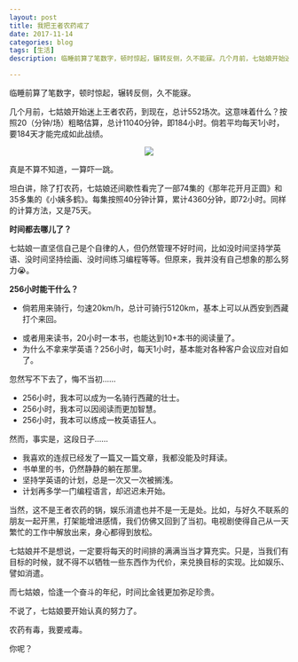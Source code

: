 ```yaml
---
layout: post
title: 我把王者农药戒了
date: 2017-11-14
categories: blog
tags: [生活]
description: 临睡前算了笔数字，顿时惊起，辗转反侧，久不能寐。几个月前，七姑娘开始迷上王者农药，到现在，总计552场次。这意味着什么？按照20（分钟/场）粗略估算，总计11040分钟，即184小时。倘若平均每天1小时，要184天才能完成如此战绩。真是不算不知道，一算吓一跳。坦白讲，除了打农药，七姑娘还间歇性看完了一部74集的《那年花开月正圆》和35多集的《小姨多鹤》。每集按照40分钟计算，累计4360分钟，即72小时。同样的计算方法，又是75天。

---
```

临睡前算了笔数字，顿时惊起，辗转反侧，久不能寐。

几个月前，七姑娘开始迷上王者农药，到现在，总计552场次。这意味着什么？按照20（分钟/场）粗略估算，总计11040分钟，即184小时。倘若平均每天1小时，要184天才能完成如此战绩。

<center>
    <p><img src="{{site.baseurl }}/img/life/image-001.png" align="center"></p>
</center>

真是不算不知道，一算吓一跳。

坦白讲，除了打农药，七姑娘还间歇性看完了一部74集的《那年花开月正圆》和35多集的《小姨多鹤》。每集按照40分钟计算，累计4360分钟，即72小时。同样的计算方法，又是75天。

**时间都去哪儿了？**

七姑娘一直坚信自己是个自律的人，但仍然管理不好时间，比如没时间坚持学英语、没时间坚持绘画、没时间练习编程等等。但原来，我并没有自己想象的那么努力😭。

**256小时能干什么？**

- 倘若用来骑行，匀速20km/h，总计可骑行5120km，基本上可以从西安到西藏打个来回。
* 或者用来读书，20小时一本书，也能达到10+本书的阅读量了。
* 为什么不拿来学英语？256小时，每天1小时，基本能对各种客户会议应对自如了。

忽然写不下去了，悔不当初……

- 256小时，我本可以成为一名骑行西藏的壮士。
- 256小时，我本可以因阅读而更加智慧。
- 256小时，我本可以练成一枚英语狂人。

然而，事实是，这段日子……

- 我喜欢的连叔已经发了一篇又一篇文章，我都没能及时拜读。
- 书单里的书，仍然静静的躺在那里。
- 坚持学英语的计划，总是一次又一次被搁浅。
- 计划再多学一门编程语言，却迟迟未开始。

当然，这不是王者农药的锅，娱乐消遣也并不是一无是处。比如，与好久不联系的朋友一起开黑，打架能增进感情，我们仿佛又回到了当初。电视剧使得自己从一天繁忙的工作中解放出来，身心都得到放松。

七姑娘并不是想说，一定要将每天的时间排的满满当当才算充实。只是，当我们有目标的时候，就不得不以牺牲一些东西作为代价，来兑换目标的实现。比如娱乐、譬如消遣。

而七姑娘，恰逢一个奋斗的年纪，时间比金钱更加弥足珍贵。

不说了，七姑娘要开始认真的努力了。

农药有毒，我要戒毒。

你呢？













